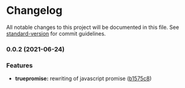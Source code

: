 # Changelog

All notable changes to this project will be documented in this file. See [standard-version](https://github.com/conventional-changelog/standard-version) for commit guidelines.

### 0.0.2 (2021-06-24)


### Features

* **truepromise:** rewriting of javascript promise ([b1575c8](https://github.com/lenacassandre/true-promises/commit/b1575c8aeca4bc042cb99db6423dfb580e0721ca))
